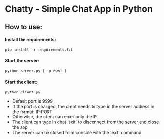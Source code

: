 # Chatty - Simple Chat App in Python

## How to use:

#### Install the requirements:
    pip install -r requirements.txt

#### Start the server: 
    python server.py [ -p PORT ]

#### Start the client:
    python client.py

- Default port is 9999
- If the port is changed, the client needs to type in the server address in the format: IP:PORT
- Otherwise, the client can enter only the IP.
- The client can type in chat 'exit' to disconnect from the server and close the app
- The server can be closed from console with the 'exit' command
